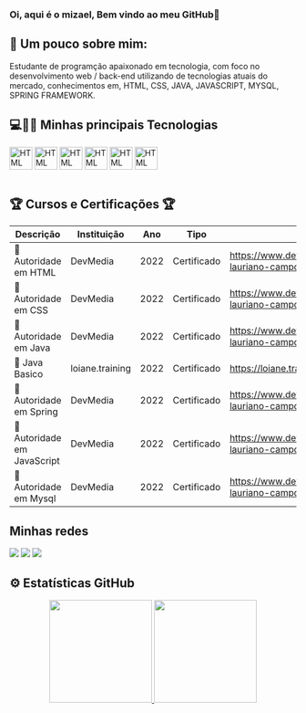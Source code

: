 ### Oi, aqui é o mizael, Bem vindo ao meu GitHub👋

## 👦 Um pouco sobre mim:

<div>
  <p> Estudante de programção apaixonado em tecnologia, com foco no desenvolvimento web / back-end utilizando de tecnologias atuais do mercado,
  conhecimentos em, HTML, CSS, JAVA, JAVASCRIPT, MYSQL, SPRING FRAMEWORK.
  </P>
</div>

## 💻🚀🚀 Minhas principais Tecnologias

<div style="display: inline_block">
    <img align="center" alt="HTML" heigth="30" width="40" src="https://cdn.jsdelivr.net/gh/devicons/devicon/icons/html5/html5-original.svg"/>
    <img align="center" alt="HTML" heigth="30" width="40" src="https://cdn.jsdelivr.net/gh/devicons/devicon/icons/css3/css3-original.svg" />
    <img align="center" alt="HTML" heigth="30" width="40" src="https://cdn.jsdelivr.net/gh/devicons/devicon/icons/java/java-original.svg"/>
    <img align="center" alt="HTML" heigth="30" width="40" src="https://cdn.jsdelivr.net/gh/devicons/devicon/icons/spring/spring-original.svg"/>
    <img align="center" alt="HTML" heigth="30" width="40" src="https://cdn.jsdelivr.net/gh/devicons/devicon/icons/javascript/javascript-original.svg"/>
    <img align="center" alt="HTML" heigth="30" width="40" src="https://cdn.jsdelivr.net/gh/devicons/devicon/icons/mysql/mysql-original.svg"/>
</div><br>

## 🏆 Cursos e Certificações 🏆 

Descrição    | Instituição  |   Ano    |  Tipo    | link de Validação 
------------ | -------------| -------- | -------- | -----------------
🏅 Autoridade em HTML | DevMedia | 2022 | Certificado | https://www.devmedia.com.br/certificado/tecnologia/html/mizael-lauriano-campos
🏅 Autoridade em CSS  | DevMedia | 2022 | Certificado  | https://www.devmedia.com.br/certificado/tecnologia/css/mizael-lauriano-campos
🏅 Autoridade em Java | DevMedia | 2022 | Certificado  | https://www.devmedia.com.br/certificado/tecnologia/java/mizael-lauriano-campos
🏅 Java Basico| loiane.training | 2022 | Certificado  | https://loiane.training/certificado/DjILEk994tFt8xRJqqgC
🏅 Autoridade em Spring  | DevMedia | 2022 | Certificado  | https://www.devmedia.com.br/certificado/tecnologia/spring/mizael-lauriano-campos
🏅 Autoridade em JavaScript  | DevMedia | 2022 | Certificado  | https://www.devmedia.com.br/certificado/tecnologia/javascript/mizael-lauriano-campos
🏅 Autoridade em Mysql  | DevMedia | 2022 | Certificado  | https://www.devmedia.com.br/certificado/tecnologia/mysql/mizael-lauriano-campos

## Minhas redes
<div>
   <a href="https://www.linkedin.com/in/mizael-lauriano-campos-901849234/" target="_blank"><img src="https://img.shields.io/badge/LinkedIn-0077B5?style=for-the-badge&logo=linkedin&logoColor=white" target="_blank"></a>
   <a href"https://www.instagram.com/mizaellauriano/"><img src="https://img.shields.io/badge/Instagram-E4405F?style=for-the-badge&logo=instagram&logoColor=white" target="_blank"></a>
   <a href="mailto:mizaellauriano276@gmail.com" target="_blank"><img src="https://img.shields.io/badge/Gmail-D14836?style=for-the-badge&logo=gmail&logoColor=white" target="_blank"><a/>
</div>

## ⚙️ Estatísticas GitHub

<div align="center">
  <a href="https://github.com/mizaCampos">
  <img height="180em" src="https://github-readme-stats.vercel.app/api?username=mizaCampos&show_icons=true&theme=dark&include_all_commits=true&count_private=true"/>
  <img height="180em" src="https://github-readme-stats.vercel.app/api/top-langs/?username=mizaCampos&layout=compact&langs_count=7&theme=dark"/>
</div

